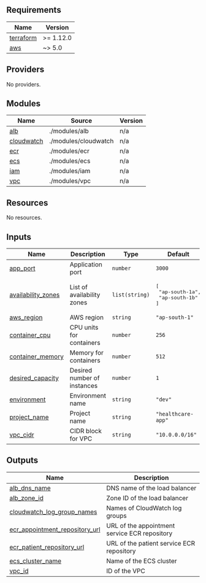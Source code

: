 ## Requirements

| Name | Version |
|------|---------|
| <a name="requirement_terraform"></a> [terraform](#requirement\_terraform) | >= 1.12.0 |
| <a name="requirement_aws"></a> [aws](#requirement\_aws) | ~> 5.0 |

## Providers

No providers.

## Modules

| Name | Source | Version |
|------|--------|---------|
| <a name="module_alb"></a> [alb](#module\_alb) | ./modules/alb | n/a |
| <a name="module_cloudwatch"></a> [cloudwatch](#module\_cloudwatch) | ./modules/cloudwatch | n/a |
| <a name="module_ecr"></a> [ecr](#module\_ecr) | ./modules/ecr | n/a |
| <a name="module_ecs"></a> [ecs](#module\_ecs) | ./modules/ecs | n/a |
| <a name="module_iam"></a> [iam](#module\_iam) | ./modules/iam | n/a |
| <a name="module_vpc"></a> [vpc](#module\_vpc) | ./modules/vpc | n/a |

## Resources

No resources.

## Inputs

| Name | Description | Type | Default | Required |
|------|-------------|------|---------|:--------:|
| <a name="input_app_port"></a> [app\_port](#input\_app\_port) | Application port | `number` | `3000` | no |
| <a name="input_availability_zones"></a> [availability\_zones](#input\_availability\_zones) | List of availability zones | `list(string)` | <pre>[<br>  "ap-south-1a",<br>  "ap-south-1b"<br>]</pre> | no |
| <a name="input_aws_region"></a> [aws\_region](#input\_aws\_region) | AWS region | `string` | `"ap-south-1"` | no |
| <a name="input_container_cpu"></a> [container\_cpu](#input\_container\_cpu) | CPU units for containers | `number` | `256` | no |
| <a name="input_container_memory"></a> [container\_memory](#input\_container\_memory) | Memory for containers | `number` | `512` | no |
| <a name="input_desired_capacity"></a> [desired\_capacity](#input\_desired\_capacity) | Desired number of instances | `number` | `1` | no |
| <a name="input_environment"></a> [environment](#input\_environment) | Environment name | `string` | `"dev"` | no |
| <a name="input_project_name"></a> [project\_name](#input\_project\_name) | Project name | `string` | `"healthcare-app"` | no |
| <a name="input_vpc_cidr"></a> [vpc\_cidr](#input\_vpc\_cidr) | CIDR block for VPC | `string` | `"10.0.0.0/16"` | no |

## Outputs

| Name | Description |
|------|-------------|
| <a name="output_alb_dns_name"></a> [alb\_dns\_name](#output\_alb\_dns\_name) | DNS name of the load balancer |
| <a name="output_alb_zone_id"></a> [alb\_zone\_id](#output\_alb\_zone\_id) | Zone ID of the load balancer |
| <a name="output_cloudwatch_log_group_names"></a> [cloudwatch\_log\_group\_names](#output\_cloudwatch\_log\_group\_names) | Names of CloudWatch log groups |
| <a name="output_ecr_appointment_repository_url"></a> [ecr\_appointment\_repository\_url](#output\_ecr\_appointment\_repository\_url) | URL of the appointment service ECR repository |
| <a name="output_ecr_patient_repository_url"></a> [ecr\_patient\_repository\_url](#output\_ecr\_patient\_repository\_url) | URL of the patient service ECR repository |
| <a name="output_ecs_cluster_name"></a> [ecs\_cluster\_name](#output\_ecs\_cluster\_name) | Name of the ECS cluster |
| <a name="output_vpc_id"></a> [vpc\_id](#output\_vpc\_id) | ID of the VPC |
